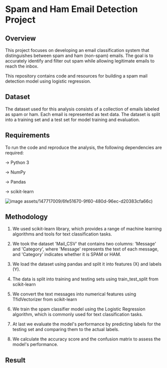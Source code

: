 # Spam and Ham Email Detection Project

## Overview
This project focuses on developing an email classification system that distinguishes between spam and ham (non-spam) emails. The goal is to accurately identify and filter out spam while allowing legitimate emails to reach the inbox.

This repository contains code and resources for building a spam mail detection model using logistic regression. 

## Dataset

The dataset used for this analysis consists of a collection of emails labeled as spam or ham. Each email is represented as text data. The dataset is split into a training set and a test set for model training and evaluation.

## Requirements

To run the code and reproduce the analysis, the following dependencies are required:

-> Python 3

-> NumPy

-> Pandas

-> scikit-learn

![image](https://github.com/suryaaaprakash/C:\Users\HP\Downloads\downloads(6).jpg)
assets/147717009/6fe51670-9f60-480d-96ec-d20383cfa66c)




## Methodology

1. We used scikit-learn library, which provides a range of machine learning algorithms and tools for text classification tasks.

2. We took the dataset 'Mail_CSV' that contains two columns: 'Message' and 'Category', where 'Message' represents the text of each message, and 'Category' indicates whether it is SPAM or HAM.

3. We load the dataset using pandas and split it into features (X) and labels (Y).

4. The data is split into training and testing sets using train_test_split from scikit-learn

5. We convert the text messages into numerical features using TfidVectorizer from scikit-learn

6. We train the spam classifier model using the Logistic Regression algorithm, which is commonly used for text classification tasks.

7. At last we evaluate the model's performance by predicting labels for the testing set and comparing them to the actual labels.

8. We calculate the accuracy score and the confusion matrix to assess the model's performance.

## Result
